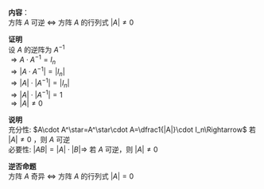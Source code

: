 **内容**：    
方阵 $A$ 可逆 $\Leftrightarrow$ 方阵 $A$ 的行列式 $|A|\neq0$     
    
**证明**    
设 $A$ 的逆阵为 $A^{-1}$     
 $\Rightarrow A\cdot A^{-1}=I_n$     
 $\Rightarrow|A\cdot A^{-1}|=|I_n|$     
 $\Rightarrow|A|\cdot |A^{-1}|=|I_n|$     
 $\Rightarrow|A|\cdot |A^{-1}|=1$     
 $\Rightarrow|A|\neq0$     
    
**说明**    
充分性:  $A\cdot A^\star=A^\star\cdot A=\dfrac1{|A|}\cdot I_n\Rightarrow$ 若 $|A|\neq0$ ，则 $A$ 可逆    
必要性:  $|AB|=|A|\cdot|B|\Rightarrow$ 若 $A$ 可逆，则 $|A|\neq0$     
    
**逆否命题**    
方阵 $A$ 奇异 $\Leftrightarrow$ 方阵 $A$ 的行列式 $|A|=0$     
